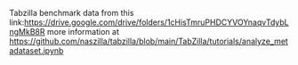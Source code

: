 Tabzilla benchmark data from this link:https://drive.google.com/drive/folders/1cHisTmruPHDCYVOYnaqvTdybLngMkB8R
more information at https://github.com/naszilla/tabzilla/blob/main/TabZilla/tutorials/analyze_metadataset.ipynb